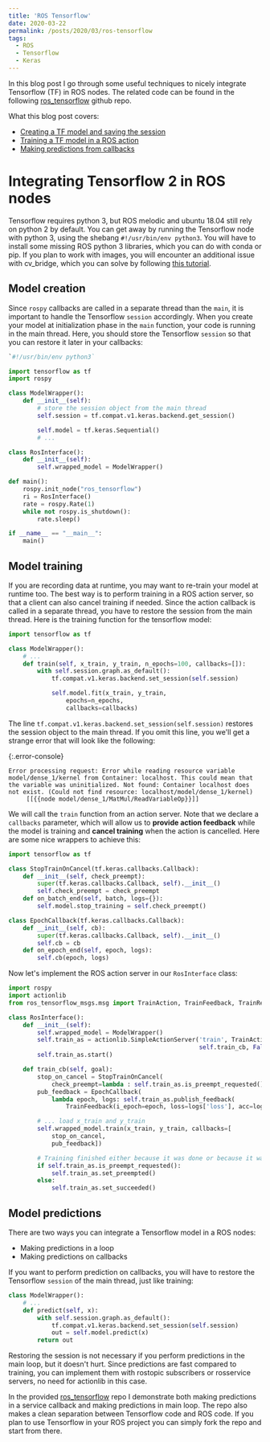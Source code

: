```yaml
---
title: 'ROS Tensorflow'
date: 2020-03-22
permalink: /posts/2020/03/ros-tensorflow
tags:
  - ROS
  - Tensorflow
  - Keras
---
```


In this blog post I go through some useful techniques to nicely integrate Tensorflow (TF) in ROS nodes.
The related code can be found in the following [ros_tensorflow](https://github.com/jackokaiser/ros_tensorflow_tutorial) github repo.

What this blog post covers:
- [Creating a TF model and saving the session](#model-creation)
- [Training a TF model in a ROS action](#model-training)
- [Making predictions from callbacks](#model-predictions)

Integrating Tensorflow 2 in ROS nodes
======

Tensorflow requires python 3, but ROS melodic and ubuntu 18.04 still rely on python 2 by default.
You can get away by running the Tensorflow node with python 3, using the shebang `#!/usr/bin/env python3`.
You will have to install some missing ROS python 3 libraries, which you can do with conda or pip.
If you plan to work with images, you will encounter an additional issue with cv\_bridge, which you can solve by following [this tutorial](https://medium.com/@beta_b0t/how-to-setup-ros-with-python-3-44a69ca36674).

Model creation
-----

Since `rospy` callbacks are called in a separate thread than the `main`, it is important to handle the Tensorflow `session` accordingly.
When you create your model at initialization phase in the `main` function, your code is running in the main thread.
Here, you should store the Tensorflow `session` so that you can restore it later in your callbacks:

```python
`#!/usr/bin/env python3`

import tensorflow as tf
import rospy

class ModelWrapper():
    def __init__(self):
        # store the session object from the main thread
        self.session = tf.compat.v1.keras.backend.get_session()

        self.model = tf.keras.Sequential()
        # ...

class RosInterface():
    def __init__(self):
        self.wrapped_model = ModelWrapper()

def main():
    rospy.init_node("ros_tensorflow")
    ri = RosInterface()
    rate = rospy.Rate(1)
    while not rospy.is_shutdown():
        rate.sleep()

if __name__ == "__main__":
    main()
```

Model training
-----

If you are recording data at runtime, you may want to re-train your model at runtime too.
The best way is to perform training in a ROS action server, so that a client can also cancel training if needed.
Since the action callback is called in a separate thread, you have to restore the session from the main thread.
Here is the training function for the tensorflow model:

```python
import tensorflow as tf

class ModelWrapper():
    # ...
    def train(self, x_train, y_train, n_epochs=100, callbacks=[]):
        with self.session.graph.as_default():
            tf.compat.v1.keras.backend.set_session(self.session)

            self.model.fit(x_train, y_train,
                epochs=n_epochs,
                callbacks=callbacks)
```

The line `tf.compat.v1.keras.backend.set_session(self.session)` restores the session object to the main thread.
If you omit this line, you we'll get a strange error that will look like the following:

{:.error-console}
```Console
Error processing request: Error while reading resource variable model/dense_1/kernel from Container: localhost. This could mean that the variable was uninitialized. Not found: Container localhost does not exist. (Could not find resource: localhost/model/dense_1/kernel)
     [[{{node model/dense_1/MatMul/ReadVariableOp}}]]
```

We will call the `train` function from an action server.
Note that we declare a `callbacks` parameter, which will allow us to **provide action feedback** while the model is training and **cancel training** when the action is cancelled.
Here are some nice wrappers to achieve this:

```python
import tensorflow as tf

class StopTrainOnCancel(tf.keras.callbacks.Callback):
    def __init__(self, check_preempt):
        super(tf.keras.callbacks.Callback, self).__init__()
        self.check_preempt = check_preempt
    def on_batch_end(self, batch, logs={}):
        self.model.stop_training = self.check_preempt()

class EpochCallback(tf.keras.callbacks.Callback):
    def __init__(self, cb):
        super(tf.keras.callbacks.Callback, self).__init__()
        self.cb = cb
    def on_epoch_end(self, epoch, logs):
        self.cb(epoch, logs)
```

Now let's implement the ROS action server in our `RosInterface` class:

```python
import rospy
import actionlib
from ros_tensorflow_msgs.msg import TrainAction, TrainFeedback, TrainResult

class RosInterface():
    def __init__(self):
        self.wrapped_model = ModelWrapper()
        self.train_as = actionlib.SimpleActionServer('train', TrainAction,
                                                     self.train_cb, False)
        self.train_as.start()

    def train_cb(self, goal):
        stop_on_cancel = StopTrainOnCancel(
            check_preempt=lambda : self.train_as.is_preempt_requested())
        pub_feedback = EpochCallback(
            lambda epoch, logs: self.train_as.publish_feedback(
                TrainFeedback(i_epoch=epoch, loss=logs['loss'], acc=logs['accuracy'])))

        # ... load x_train and y_train
        self.wrapped_model.train(x_train, y_train, callbacks=[
            stop_on_cancel,
            pub_feedback])

        # Training finished either because it was done or because it was cancelled
        if self.train_as.is_preempt_requested():
            self.train_as.set_preempted()
        else:
            self.train_as.set_succeeded()
```

Model predictions
-----

There are two ways you can integrate a Tensorflow model in a ROS nodes:
- Making predictions in a loop
- Making predictions on callbacks

If you want to perform prediction on callbacks, you will have to restore the Tensorflow ```session``` of the main thread, just like training:

```python
class ModelWrapper():
    # ...
    def predict(self, x):
        with self.session.graph.as_default():
            tf.compat.v1.keras.backend.set_session(self.session)
            out = self.model.predict(x)
        return out
```

Restoring the session is not necessary if you perform predictions in the main loop, but it doesn't hurt.
Since predictions are fast compared to training, you can implement them with rostopic subscribers or rosservice servers, no need for actionlib in this case.

In the provided [ros_tensorflow](https://github.com/jackokaiser/ros_tensorflow_tutorial) repo I demonstrate both making predictions in a service callback and making predictions in main loop.
The repo also makes a clean separation between Tensorflow code and ROS code.
If you plan to use Tensorflow in your ROS project you can simply fork the repo and start from there.
